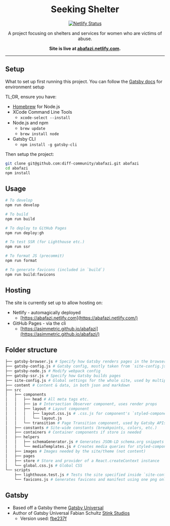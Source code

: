 <h1 align="center">Seeking Shelter</h1>

<p align="center">
  <a href="https://app.netlify.com/sites/abafazi/deploys">
    <img
      src="https://api.netlify.com/api/v1/badges/4cbe07c5-64e4-4e95-a31f-81132494c557/deploy-status"
      alt="Netlify Status"
    />
  </a>
</p>

<p align="center">
  A project focusing on shelters and services for women who are victims of abuse.
</p>

<p align="center">
  <strong>
    Site is live at <a href="https://abafazi.netlify.com/">abafazi.netlify.com</a>.
  </strong>
</p>

***

## Setup

What to set up first running this project. You can follow the [Gatsby docs](https://www.gatsbyjs.org/tutorial/part-zero/#familiarize-yourself-with-the-command-line) for environment setup

TL;DR, ensure you have:

- [Homebrew](https://docs.brew.sh/Installation) for Node.js
- XCode Command Line Tools
  - `xcode-select --install`
- Node.js and npm
  - `brew update`
  - `brew install node`
- Gatsby CLI
  - `npm install -g gatsby-cli`

Then setup the project:

```bash
git clone git@github.com:diff-community/abafazi.git abafazi
cd abafazi
npm install
```

## Usage

```bash
# To develop
npm run develop

# To build
npm run build

# To deploy to GitHub Pages
npm run deploy:gh

# To test SSR (for Lighthouse etc.)
npm run ssr

# To format JS (precommit)
npm run format

# To generate favicons (included in `build`)
npm run build:favicons
```

## Hosting

The site is currently set up to allow hosting on:

- Netlify - automagically deployed
  - [https://abafazi.netlify.com](https://abafazi.netlify.com/) 
- GitHub Pages - via the cli 
  - [https://asimmetric.github.io/abafazi](https://asimmetric.github.io/abafazi/)

## Folder structure

```bash
├── gatsby-browser.js # Specify how Gatsby renders pages in the browser
├── gatsby-config.js # Gatsby config, mostly taken from `site-config.js`
├── gatsby-node.js # Modify webpack config
├── gatsby-ssr.js # Specify how Gatsby builds pages
├── site-config.js # Global settings for the whole site, used by multiple scripts
├── content # Content & data, in both json and markdown
├── src
│   ├── components
│   │   ├── head # All meta tags etc.
│   │   ├── io # Intersection Observer component, uses render props
│   │   ├── layout # Layout component
│   │   │   ├── layout.css.js # .css.js for component's `styled-components`
│   │   │   └── layout.js
│   │   └── transition # Page Transition component, used by Gatsby APIs
│   ├── constants # Site-wide constants (breakpoints, colors, etc.)
│   ├── containers # Container components if store is needed
│   ├── helpers
│   │   ├── schemaGenerator.js # Generates JSON-LD schema.org snippets
│   │   └── mediaTemplates.js # Creates media queries for styled-components
│   ├── images # Images needed by the site/theme (not content)
│   ├── pages
│   ├── store # Store and provider of a React.createContext instance
│   └── global.css.js # Global CSS
└── scripts
    ├── lighthouse.test.js # Tests the site specified inside `site-config.js` with Google Lighthouse (WIP)
    └── favicons.js # Generates favicons and manifest using one png only.
```

## Gatsby

- Based off a Gatsby theme [Gatsby Universal](https://github.com/fabe/gatsby-universal)
- Author of Gatsby Universal Fabian Schultz [Stink Studios](https://stinkstudios.com)
  - Version used: [fbe237f](https://github.com/fabe/gatsby-universal/commit/fbe237feff8bb7afab3a601b3188904bb40424b7)

